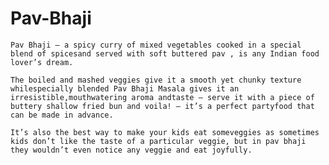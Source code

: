 # Pav-Bhaji

    Pav Bhaji – a spicy curry of mixed vegetables cooked in a special blend of spicesand served with soft buttered pav , is any Indian food
    lover’s dream.

    The boiled and mashed veggies give it a smooth yet chunky texture whilespecially blended Pav Bhaji Masala gives it an irresistible,mouthwatering aroma andtaste – serve it with a piece of buttery shallow fried bun and voila! – it’s a perfect partyfood that can be made in advance.
    
    It’s also the best way to make your kids eat someveggies as sometimes kids don’t like the taste of a particular veggie, but in pav bhaji
    they wouldn’t even notice any veggie and eat joyfully.